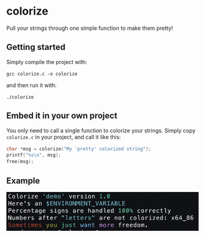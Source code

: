 # colorize
Pull your strings through one simple function to make them pretty!

## Getting started
Simply compile the project with:
```
gcc colorize.c -o colorize
```
and then run it with:
```
./colorize
```

## Embed it in your own project
You only need to call a single function to colorize your strings. Simply copy `colorize.c` in your project, and call it like this:

```c
char *msg = colorize("My 'pretty' colorized string");
printf("%s\n", msg);
free(msg);
```

## Example
![Example](https://github.com/SanderMertens/colorize/blob/master/example.png "Example")
